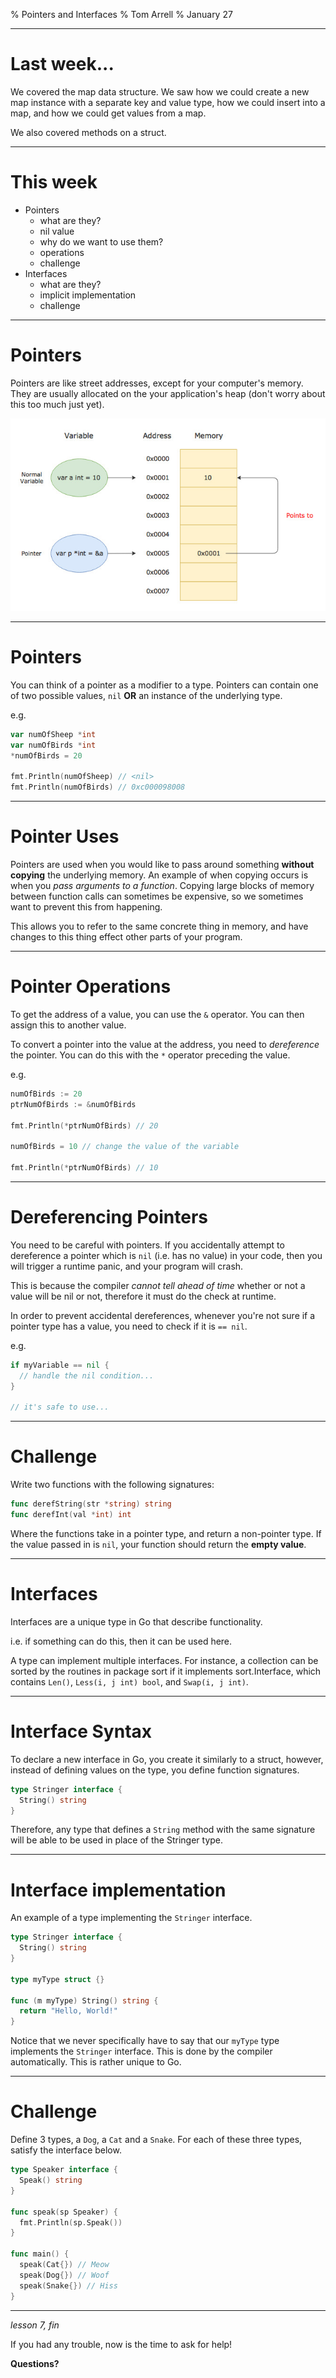 % Pointers and Interfaces
% Tom Arrell
% January 27

---

# Last week...

We covered the map data structure. We saw how we could create a new map instance with a separate key and value type, how we could insert into a map, and how we could get values from a map.

We also covered methods on a struct.

---

# This week

* Pointers
  * what are they?
  * nil value
  * why do we want to use them?
  * operations
  * challenge
* Interfaces
  * what are they?
  * implicit implementation
  * challenge

---

# Pointers

Pointers are like street addresses, except for your computer's memory. They are usually allocated on the your application's heap (don't worry about this too much just yet).

![Pointer illustration](golang-pointers-illustration.jpg)

--- 

# Pointers

You can think of a pointer as a modifier to a type. Pointers can contain one of two possible values, `nil` **OR** an instance of the underlying type.

e.g.

```go
var numOfSheep *int
var numOfBirds *int
*numOfBirds = 20

fmt.Println(numOfSheep) // <nil>
fmt.Println(numOfBirds) // 0xc000098008
```

---

# Pointer Uses

Pointers are used when you would like to pass around something **without copying** the underlying memory. An example of when copying occurs is when you *pass arguments to a function*. Copying large blocks of memory between function calls can sometimes be expensive, so we sometimes want to prevent this from happening.

This allows you to refer to the same concrete thing in memory, and have changes to this thing effect other parts of your program.

---

# Pointer Operations

To get the address of a value, you can use the `&` operator. You can then assign this to another value.

To convert a pointer into the value at the address, you need to *dereference* the pointer. You can do this with the `*` operator preceding the value.

e.g.
```go
numOfBirds := 20 
ptrNumOfBirds := &numOfBirds

fmt.Println(*ptrNumOfBirds) // 20

numOfBirds = 10 // change the value of the variable

fmt.Println(*ptrNumOfBirds) // 10
```

---

# Dereferencing Pointers

You need to be careful with pointers. If you accidentally attempt to dereference a pointer which is `nil` (i.e. has no value) in your code, then you will trigger a runtime panic, and your program will crash.

This is because the compiler *cannot tell ahead of time* whether or not a value will be nil or not, therefore it must do the check at runtime.

In order to prevent accidental dereferences, whenever you're not sure if a pointer type has a value, you need to check if it is `== nil`.

e.g.

```go
if myVariable == nil {
  // handle the nil condition...
}

// it's safe to use...
```

---

# Challenge

Write two functions with the following signatures:

```go
func derefString(str *string) string
func derefInt(val *int) int
```

Where the functions take in a pointer type, and return a non-pointer type. If the value passed in is `nil`, your function should return the **empty value**.

---

# Interfaces

Interfaces are a unique type in Go that describe functionality.

i.e. if something can do this, then it can be used here.

A type can implement multiple interfaces. For instance, a collection can be sorted by the routines in package sort if it implements sort.Interface, which contains `Len()`, `Less(i, j int) bool`, and `Swap(i, j int)`.

---

# Interface Syntax

To declare a new interface in Go, you create it similarly to a struct, however, instead of defining values on the type, you define function signatures.

```go
type Stringer interface {
  String() string
}
```

Therefore, any type that defines a `String` method with the same signature will be able to be used in place of the Stringer type.

---

# Interface implementation

An example of a type implementing the `Stringer` interface.

```go
type Stringer interface {
  String() string
}

type myType struct {}

func (m myType) String() string {
  return "Hello, World!"
}
```

Notice that we never specifically have to say that our `myType` type implements the `Stringer` interface. This is done by the compiler automatically. This is rather unique to Go.

---

# Challenge

Define 3 types, a `Dog`, a `Cat` and a `Snake`. For each of these three types, satisfy the interface below.

```go
type Speaker interface {
  Speak() string
}

func speak(sp Speaker) {
  fmt.Println(sp.Speak())
}

func main() {
  speak(Cat{}) // Meow
  speak(Dog{}) // Woof
  speak(Snake{}) // Hiss
}
```

---

*lesson 7, fin*

If you had any trouble, now is the time to ask for help!

**Questions?**
